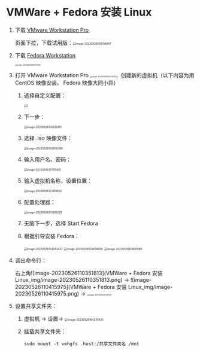 # VMWare + Fedora 安装 Linux

1. 下载 [VMware Workstation Pro](https://www.vmware.com/products/workstation-pro/workstation-pro-evaluation.html)

   页面下拉，下载试用版：<img src="VMWare + Fedora 安装 Linux_img/image-20230526095156887.png" alt="image-20230526095156887" style="zoom:50%;" />

2. 下载 [Fedora Workstation](https://fedoraproject.org/workstation/download/)

   <img src="VMWare + Fedora 安装 Linux_img/image-20230526105000482.png" alt="image-20230526105000482" style="zoom: 33%;" />

3. 打开 VMware Workstation Pro <img src="VMWare + Fedora 安装 Linux_img/image-20230526095527528.png" alt="image-20230526095527528" style="zoom:33%;" />，创建新的虚拟机（以下内容为用 CentOS 映像安装， Fedora 映像大同小异）

   1. 选择自定义配置：

      <img src="VMWare + Fedora 安装 Linux_img/1.png" alt="1" style="zoom:50%;" />

   2. 下一步：

      <img src="VMWare + Fedora 安装 Linux_img/image-20230526100856151.png" alt="image-20230526100856151" style="zoom:50%;" />

   3. 选择 .iso 映像文件：

      <img src="VMWare + Fedora 安装 Linux_img/image-20230526100930380.png" alt="image-20230526100930380" style="zoom: 50%;" />

   4. 输入用户名、密码：

      <img src="VMWare + Fedora 安装 Linux_img/image-20230526101155401.png" alt="image-20230526101155401" style="zoom: 50%;" />

   5. 输入虚拟机名称，设置位置：

      <img src="VMWare + Fedora 安装 Linux_img/image-20230526101310802.png" alt="image-20230526101310802" style="zoom:50%;" />

   6. 配置处理器：

      <img src="VMWare + Fedora 安装 Linux_img/image-20230526101345278.png" alt="image-20230526101345278" style="zoom:50%;" />

   7. 无脑下一步，选择 Start Fedora

   8. 根据引导安装 Fedora：

      <img src="VMWare + Fedora 安装 Linux_img/image-20230526104253437.png" alt="image-20230526104253437" style="zoom:50%;" />
      
      <img src="VMWare + Fedora 安装 Linux_img/image-20230526104638900.png" alt="image-20230526104638900" style="zoom:50%;" />
      
      <img src="VMWare + Fedora 安装 Linux_img/image-20230526104611868.png" alt="image-20230526104611868" style="zoom:50%;" />

4. 调出命令行：

   右上角![image-20230526110351813](VMWare + Fedora 安装 Linux_img/image-20230526110351813.png) -> ![image-20230526110415975](VMWare + Fedora 安装 Linux_img/image-20230526110415975.png) -> <img src="VMWare + Fedora 安装 Linux_img/image-20230526110433175.png" alt="image-20230526110433175" style="zoom:33%;" />

5. 设置共享文件夹：

   1. 虚拟机 -> 设置-> <img src="VMWare + Fedora 安装 Linux_img/image-20230526164235930.png" alt="image-20230526164235930" style="zoom: 50%;" />

   2. 挂载共享文件夹：

      `sudo mount -t vmhgfs .host:/共享文件夹名 /mnt`

